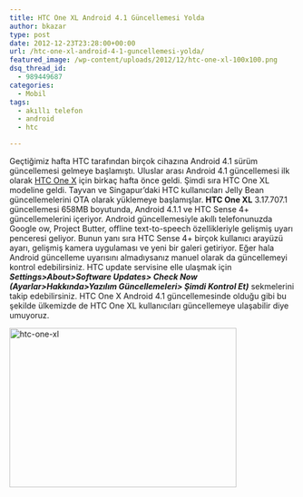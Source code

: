 ```yaml
---
title: HTC One XL Android 4.1 Güncellemesi Yolda
author: bkazar
type: post
date: 2012-12-23T23:28:00+00:00
url: /htc-one-xl-android-4-1-guncellemesi-yolda/
featured_image: /wp-content/uploads/2012/12/htc-one-xl-100x100.png
dsq_thread_id:
  - 989449687
categories:
  - Mobil
tags:
  - akıllı telefon
  - android
  - htc

---
```

Geçtiğimiz hafta HTC tarafından birçok cihazına Android 4.1 sürüm güncellemesi gelmeye başlamıştı. Uluslar arası Android 4.1 güncellemesi ilk olarak [HTC One X][1] için birkaç hafta önce geldi. Şimdi sıra HTC One XL modeline geldi. Tayvan ve Singapur’daki HTC kullanıcıları Jelly Bean güncellemelerini OTA olarak yüklemeye başlamışlar. **HTC One XL** 3.17.707.1 güncellemesi 658MB boyutunda, Android 4.1.1 ve HTC Sense 4+ güncellemelerini içeriyor. Android güncellemesiyle akıllı telefonunuzda Google ow, Project Butter, offline text-to-speech özellikleriyle gelişmiş uyarı penceresi geliyor. Bunun yanı sıra HTC Sense 4+ birçok kullanıcı arayüzü ayarı, gelişmiş kamera uygulaması ve yeni bir galeri getiriyor. Eğer hala Android güncelleme uyarısını almadıysanız manuel olarak da güncellemeyi kontrol edebilirsiniz. HTC update servisine elle ulaşmak için **_Settings>About>Software Updates> Check Now (Ayarlar>Hakkında>Yazılım Güncellemeleri> Şimdi Kontrol Et)_** sekmelerini takip edebilirsiniz. HTC One X Android 4.1 güncellemesinde olduğu gibi bu şekilde ülkemizde de HTC One XL kullanıcıları güncellemeye ulaşabilir diye umuyoruz.

<img class="aligncenter size-large wp-image-10107" alt="htc-one-xl" src="https://www.murekkep.org/wp-content/uploads/2012/12/htc-one-xl-400x281.png" width="400" height="281" srcset="https://www.murekkep.org/wp-content/uploads/2012/12/htc-one-xl-400x281.png 400w, https://www.murekkep.org/wp-content/uploads/2012/12/htc-one-xl-50x35.png 50w, https://www.murekkep.org/wp-content/uploads/2012/12/htc-one-xl-125x87.png 125w, https://www.murekkep.org/wp-content/uploads/2012/12/htc-one-xl-284x200.png 284w, https://www.murekkep.org/wp-content/uploads/2012/12/htc-one-xl-434x305.png 434w, https://www.murekkep.org/wp-content/uploads/2012/12/htc-one-xl.png 854w" sizes="(max-width: 400px) 100vw, 400px" />

 [1]: https://www.murekkep.org/htc-one-x-android-4-1-jelly-bean-guncellemesi-geldi-9318 "htc one x"